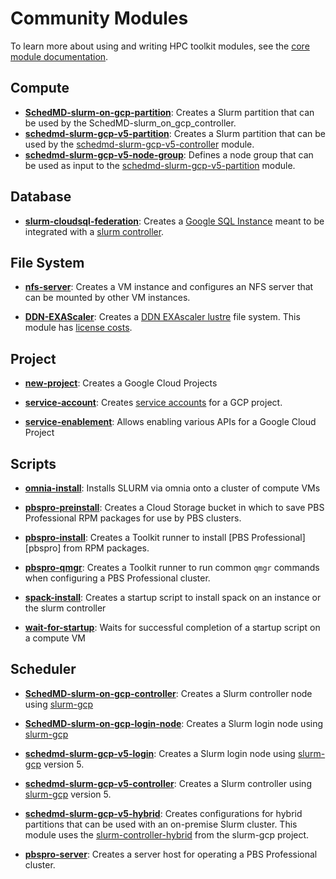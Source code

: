 # Community Modules

To learn more about using and writing HPC toolkit modules, see the [core
module documentation](../../modules/README.md).

## Compute

* [**SchedMD-slurm-on-gcp-partition**](compute/SchedMD-slurm-on-gcp-partition/README.md):
  Creates a Slurm partition that can be used by the
  SchedMD-slurm_on_gcp_controller.
* [**schedmd-slurm-gcp-v5-partition**](compute/schedmd-slurm-gcp-v5-partition/README.md):
  Creates a Slurm partition that can be used by the
  [schedmd-slurm-gcp-v5-controller] module.
* [**schedmd-slurm-gcp-v5-node-group**](compute/schedmd-slurm-gcp-v5-node-group/README.md):
  Defines a node group that can be used as input to the
  [schedmd-slurm-gcp-v5-partition] module.

[schedmd-slurm-gcp-v5-controller]: scheduler/schedmd-slurm-gcp-v5-controller/README.md
[schedmd-slurm-gcp-v5-partition]: compute/schedmd-slurm-gcp-v5-partition/README.md

## Database

*
  [**slurm-cloudsql-federation**](database/slurm-cloudsql-federation/README.md):
  Creates a [Google SQL Instance](https://cloud.google.com/sql/) meant to be
  integrated with a
  [slurm controller](./third-pary/scheduler/SchedMD-slurm-on-gcp-controller/README.md).

## File System

* [**nfs-server**](file-system/nfs-server/README.md): Creates a VM instance and
  configures an NFS server that can be mounted by other VM instances.

* [**DDN-EXAScaler**](third-party/file-system/DDN-EXAScaler/README.md): Creates
  a [DDN EXAscaler lustre](<https://www.ddn.com/partners/google-cloud-platform/>)
  file system. This module has
  [license costs](https://console.developers.google.com/marketplace/product/ddnstorage/exascaler-cloud).

## Project

* [**new-project**](project/new-project/README.md): Creates a Google Cloud Projects

* [**service-account**](project/service-account/README.md): Creates [service
  accounts](https://cloud.google.com/iam/docs/service-accounts) for a GCP project.

* [**service-enablement**](project/service-enablement/README.md): Allows
  enabling various APIs for a Google Cloud Project

## Scripts

* [**omnia-install**](scripts/omnia-install/README.md): Installs SLURM via omnia
  onto a cluster of compute VMs

* [**pbspro-preinstall**](scripts/pbspro-preinstall/README.md): Creates a
  Cloud Storage bucket in which to save PBS Professional RPM packages for use
  by PBS clusters.

* [**pbspro-install**](scripts/pbspro-install/README.md): Creates a
  Toolkit runner to install [PBS Professional][pbspro] from RPM packages.

* [**pbspro-qmgr**](scripts/pbspro-qmgr/README.md): Creates a
  Toolkit runner to run common `qmgr` commands when configuring a PBS
  Professional cluster.

* [**spack-install**](scripts/spack-install/README.md): Creates a startup script
  to install spack on an instance or the slurm controller

* [**wait-for-startup**](scripts/wait-for-startup/README.md): Waits for
  successful completion of a startup script on a compute VM

## Scheduler

* [**SchedMD-slurm-on-gcp-controller**](scheduler/SchedMD-slurm-on-gcp-controller/README.md):
  Creates a Slurm controller node using
  [slurm-gcp](https://github.com/SchedMD/slurm-gcp/tree/master/tf/modules/controller)

* [**SchedMD-slurm-on-gcp-login-node**](scheduler/SchedMD-slurm-on-gcp-login-node/README.md):
  Creates a Slurm login node using
  [slurm-gcp](https://github.com/SchedMD/slurm-gcp/tree/master/tf/modules/login)

* [**schedmd-slurm-gcp-v5-login**](scheduler/schedmd-slurm-gcp-v5-login/README.md):
  Creates a Slurm login node using [slurm-gcp] version 5.

* [**schedmd-slurm-gcp-v5-controller**](scheduler/schedmd-slurm-gcp-v5-controller/README.md):
  Creates a Slurm controller using [slurm-gcp] version 5.

* [**schedmd-slurm-gcp-v5-hybrid**](scheduler/schedmd-slurm-gcp-v5-hybrid/README.md):
  Creates configurations for hybrid partitions that can be used with an
  on-premise Slurm cluster. This module uses the
  [slurm-controller-hybrid](https://github.com/SchedMD/slurm-gcp/tree/v5.1.0/terraform/slurm_cluster/modules/slurm_controller_hybrid)
  from the slurm-gcp project.

* [**pbspro-server**](scheduler/pbspro-server/README.md):
  Creates a server host for operating a PBS Professional cluster.

[slurm-gcp]: https://github.com/SchedMD/slurm-gcp/tree/v5.1.0
